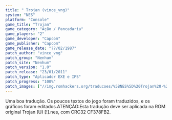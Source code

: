 ```yaml
---
title: " Trojan (vince_vng)"
system: "NES"
platform: "Console"
game_title: "Trojan"
game_category: "Ação / Pancadaria"
game_players: "2"
game_developer: "Capcom"
game_publisher: "Capcom"
game_release_date: "??/02/1987"
patch_author: "vince_vng"
patch_group: "Nenhum"
patch_site: "Nenhum"
patch_version: "1.0"
patch_release: "23/01/2011"
patch_type: "Aplicador EXE e IPS"
patch_progress: "100%"
patch_images: ["//img.romhackers.org/traducoes/%5BNES%5D%20Trojan%20-%20vince_vng%20-%201.png","//img.romhackers.org/traducoes/%5BNES%5D%20Trojan%20-%20vince_vng%20-%202.png","//img.romhackers.org/traducoes/%5BNES%5D%20Trojan%20-%20vince_vng%20-%203.png"]
---
```

Uma boa tradução. Os poucos textos do jogo foram traduzidos, e os gráficos foram editados.ATENÇÃO:Esta tradução deve ser aplicada na ROM original Trojan (U) [!].nes, com CRC32 CF378FB2.
